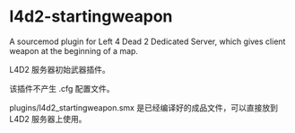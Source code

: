 # l4d2-startingweapon

A sourcemod plugin for Left 4 Dead 2 Dedicated Server, which gives client weapon at the beginning of a map.

L4D2 服务器初始武器插件。

该插件不产生 .cfg 配置文件。

plugins/l4d2_startingweapon.smx 是已经编译好的成品文件，可以直接放到 L4D2 服务器上使用。
